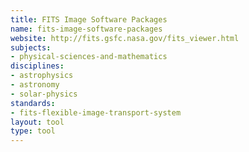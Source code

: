 ```yaml
---
title: FITS Image Software Packages
name: fits-image-software-packages
website: http://fits.gsfc.nasa.gov/fits_viewer.html
subjects:
- physical-sciences-and-mathematics
disciplines:
- astrophysics
- astronomy
- solar-physics
standards:
- fits-flexible-image-transport-system
layout: tool
type: tool
---
```


